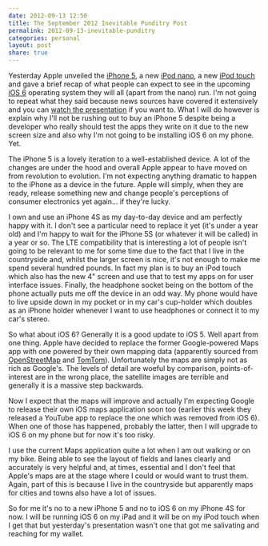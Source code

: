 ```yaml
---
date: 2012-09-13 12:50
title: The September 2012 Inevitable Punditry Post
permalink: 2012-09-13-inevitable-punditry
categories: personal
layout: post
share: true
---
```


Yesterday Apple unveiled the [iPhone 5](http://www.apple.com/iphone/), a new [iPod nano](http://www.apple.com/ipod-nano/), a new [iPod touch](http://www.apple.com/ipod-touch/) and gave a brief recap of what people can expect to see in the upcoming [iOS 6](http://www.apple.com/ios/) operating system they will all (apart from the nano) run. I'm not going to repeat what they said because news sources have covered it extensively and you can [watch the presentation](http://www.apple.com/apple-events/september-2012/) if you want to. What I will do however is explain why I'll not be rushing out to buy an iPhone 5 despite being a developer who really should test the apps they write on it due to the new screen size and also why I'm not going to be installing iOS 6 on my phone. Yet.

The iPhone 5 is a lovely iteration to a well-established device. A lot of the changes are under the hood and overall Apple appear to have moved on from revolution to evolution. I'm not expecting anything dramatic to happen to the iPhone as a device in the future. Apple will simply, when they are ready, release something new and change people's perceptions of consumer electronics yet again... if they're lucky.

I own and use an iPhone 4S as my day-to-day device and am perfectly happy with it. I don't see a particular need to replace it yet (it's under a year old) and I'm happy to wait for the iPhone 5S (or whatever it will be called) in a year or so. The LTE compatibility that is interesting a lot of people isn't going to be relevant to me for some time due to the fact that I live in the countryside and, whilst the larger screen is nice, it's not enough to make me spend several hundred pounds. In fact my plan is to buy an iPod touch which also has the new 4" screen and use that to test my apps on for user interface issues. Finally, the headphone socket being on the bottom of the phone actually puts me off the device in an odd way. My phone would have to live upside down in my pocket or in my car's cup-holder which doubles as an iPhone holder whenever I want to use headphones or connect it to my car's stereo.

So what about iOS 6? Generally it is a good update to iOS 5. Well apart from one thing. Apple have decided to replace the former Google-powered Maps app with one powered by their own mapping data (apparently sourced from [OpenStreetMap](http://www.openstreetmap.org) and [TomTom](http://www.tomtom.com)). Unfortunately the maps are simply not as rich as Google's. The levels of detail are woeful by comparison, points-of-interest are in the wrong place, the satellite images are terrible and generally it is a massive step backwards.

Now I expect that the maps will improve and actually I'm expecting Google to release their own iOS maps application soon too (earlier this week they released a YouTube app to replace the one which was removed from iOS 6). When one of those has happened, probably the latter, then I will upgrade to iOS 6 on my phone but for now it's too risky.

I use the current Maps application quite a lot when I am out walking or on my bike. Being able to see the layout of fields and lanes clearly and accurately is very helpful and, at times, essential and I don't feel that Apple's maps are at the stage where I could or would want to trust them. Again, part of this is because I live in the countryside but apparently maps for cities and towns also have a lot of issues.

So for me it's no to a new iPhone 5 and no to iOS 6 on my iPhone 4S for now. I will be running iOS 6 on my iPad and it will be on my iPod touch when I get that but yesterday's presentation wasn't one that got me salivating and reaching for my wallet.
